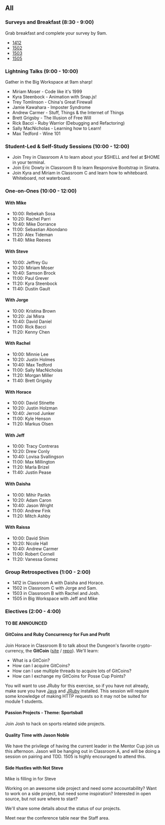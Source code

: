 ## All

### Surveys and Breakfast (8:30 - 9:00)

Grab breakfast and complete your survey by 9am. 

* [1412](https://docs.google.com/a/casimircreative.com/forms/d/1iwJ1_FJl_26wZ8xAecwUoFajqYm1uKsdSG3hJmbL4dY/viewform)
* [1502](https://docs.google.com/a/casimircreative.com/forms/d/1mAv1J5Fg8cpwkwkIX644bka7t64tKjiNQkQ6hl0Q5sg/viewform)
* [1503](https://docs.google.com/a/casimircreative.com/forms/d/1zYV3P7AHSGa3WnEMZLFiuYzFBtyF9956vNsP-RdLR1U/viewform)
* [1505](https://docs.google.com/a/casimircreative.com/forms/d/1NBSGPsmdl4Ky8raIwVUh9gpNospnTdk3kU-4M14-JDY/viewform)

### Lightning Talks (9:00 - 10:00)

Gather in the Big Workspace at 9am sharp!

* Miriam Moser - Code like it's 1999
* Kyra Steenbock - Animation with Snap.js!
* Trey Tomlinson - China's Great Firewall
* Jamie Kawahara - Imposter Syndrome
* Andrew Carmer - Stuff, Things & the Internet of Things
* Brett Grigsby - The Illusion of Free Will
* Rick Bacci - Ruby Warrior (Debugging and Refactoring)
* Sally MacNicholas - Learning how to Learn!
* Max Tedford - Wine 101

### Student-Led & Self-Study Sessions (10:00 - 12:00)

* Join Trey in Classroom A to learn about your $SHELL and feel at $HOME in your terminal.
* Join Eric Dowty in Classroom B to learn Responsive Bootstrap in Sinatra.
* Join Kyra and Miriam in Classroom C and learn how to whiteboard. Whiteboard, not waterboard.

### One-on-Ones (10:00 - 12:00)

#### With Mike
* 10:00: Rebekah Sosa
* 10:20: Rachel Parri
* 10:40: Mike Dorrance
* 11:00: Sebastian Abondano
* 11:20: Alex Tideman
* 11:40: Mike Reeves

#### With Steve

* 10:00: Jeffrey Gu
* 10:20: Miriam Moser
* 10:40: Samson Brock
* 11:00: Paul Grever
* 11:20: Kyra Steenbock
* 11:40: Dustin Gault

#### With Jorge

* 10:00: Kristina Brown
* 10:20: Jai Misra
* 10:40: David Daniel 
* 11:00: Rick Bacci
* 11:20: Kenny Chen

#### With Rachel

* 10:00: Minnie Lee
* 10:20: Justin Holmes
* 10:40: Max Tedford
* 11:00: Sally MacNicholas
* 11:20: Morgan Miller
* 11:40: Brett Grigsby

#### With Horace

* 10:00: David Stinette
* 10:20: Justin Holzman
* 10:40: Jerrod Junker
* 11:00: Kyle Henson
* 11:20: Markus Olsen

#### With Jeff

* 10:00: Tracy Contreras
* 10:20: Drew Conly
* 10:40: Lovisa Svallingson
* 11:00: Max Millington
* 11:20: Marla Brizel
* 11:40: Justin Pease

#### With Daisha

* 10:00: Mihir Parikh
* 10:20: Adam Caron
* 10:40: Jason Wright
* 11:00: Andrew Fink
* 11:20: Mitch Ashby

#### With Raissa

* 10:00: David Shim
* 10:20: Nicole Hall
* 10:40: Andrew Carmer
* 11:00: Robert Cornell
* 11:20: Vanessa Gomez

### Group Retrospectives (1:00 - 2:00)

* 1412 in Classroom A with Daisha and Horace.
* 1502 in Classroom C with Jorge and Sam.
* 1503 in Classroom B with Rachel and Josh.
* 1505 in Big Workspace with Jeff and Mike

### Electives (2:00 - 4:00)

#### TO BE ANNOUNCED

#### GitCoins and Ruby Concurrency for Fun and Profit

Join Horace in Classroom B to talk about the Dungeon's favorite crypto-currency,
the __GitCoin__ ([site](http://git-coin.turingapps.io/gitcoins) / [repo](https://github.com/worace/git-coin)).
We'll learn:

* What is a GitCoin?
* How can I acquire GitCoins?
* How can I use multiple threads to acquire lots of GitCoins?
* How can I exchange my GitCoins for Posse Cup Points?

You will want to use JRuby for this exercise, so if you have not already, make
sure you have [Java](http://www.oracle.com/technetwork/java/javase/downloads/jdk7-downloads-1880260.html) and [JRuby](https://rvm.io/interpreters/jruby) installed. This session will require some knowledge of
making HTTP requests so it may not be suited for module 1 students.

#### Passion Projects - Theme: Sportsball

Join Josh to hack on sports related side projects.

#### Quality Time with Jason Noble
We have the privilege of having the current leader in the Mentor Cup join us this afternoon. Jason will be hanging out in Classroom A, and will be doing a session on pairing and TDD. 1505 is highly encouraged to attend this.

#### Side Hustles with Not Steve

Mike is filling in for Steve

Working on an awesome side project and need some accountability? Want to work on a side project, but need some inspiration? Interested in open source, but not sure where to start?

We'll share some details about the status of our projects.

Meet near the conference table near the Staff area.
